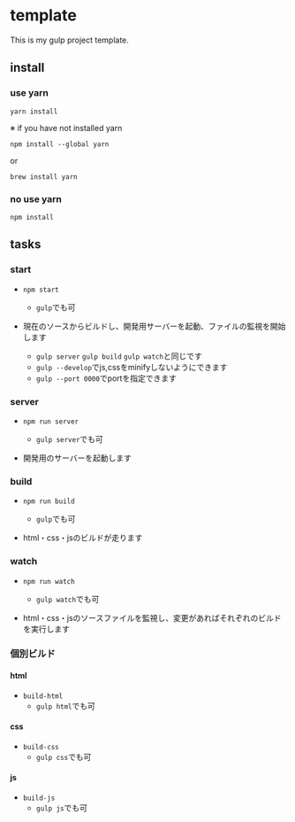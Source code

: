 # template

This is my gulp project template.


## install

### use yarn
```
yarn install
```

※ if you have not installed yarn

```
npm install --global yarn
```
or
```
brew install yarn
```

<!--
※ yarnを使いたいけどglobalには入れたくない場合は（そんな場合はないか）
```
npm run install
```
-->

### no use yarn

```
npm install
```


## tasks

### start

- `npm start`
    - `gulp`でも可

- 現在のソースからビルドし、開発用サーバーを起動、ファイルの監視を開始します
    - `gulp server` `gulp build` `gulp watch`と同じです
    - `gulp --develop`でjs,cssをminifyしないようにできます
    - `gulp --port 0000`でportを指定できます

### server

- `npm run server`
    - `gulp server`でも可

- 開発用のサーバーを起動します

### build

- `npm run build`
    - `gulp`でも可

- html・css・jsのビルドが走ります

### watch

- `npm run watch`
    - `gulp watch`でも可

- html・css・jsのソースファイルを監視し、変更があればそれぞれのビルドを実行します

### 個別ビルド

#### html
- `build-html`
    - `gulp html`でも可

#### css
- `build-css`
    - `gulp css`でも可

#### js
- `build-js`
    - `gulp js`でも可

